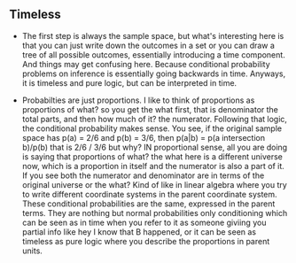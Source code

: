 ## Timeless

* The first step is always the sample space, but what's interesting here is that you can just write down
  the outcomes in a set or you can draw a tree of all possible outcomes, essentially introducing a time
  component. And things may get confusing here. Because conditional probability problems on inference is
  essentially going backwards in time. Anyways, it is timeless and pure logic, but can be interpreted in
  time.

* Probabilties are just proportions. I like to think of proportions as proportions of what? so you get
  the what first, that is denominator the total parts, and then how much of it? the numerator.
  Following that logic, the conditional probability makes sense. You see, if the original sample space
  has p(a) = 2/6 and p(b) = 3/6, then p(a|b) = p(a intersection b)/p(b) that is 2/6 / 3/6 but why?
  IN proportional sense, all you are doing is saying that proportions of what? the what here is a 
  different universe now, which is a proportion in itself and the numerator is also a part of it.
  If you see both the numerator and denominator are in terms of the original universe or the what?
  Kind of like in linear algebra where you try to write different coordinate systems in the parent
  coordinate system. These conditional probabilities are the same, expressed in the parent terms.
  They are nothing but normal probabilities only conditioning which can be seen as in time when 
  you refer to it as someone giviing you partial info like hey I know that B happened, or it can
  be seen as timeless as pure logic where you describe the proportions in parent units.
